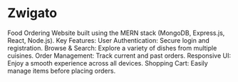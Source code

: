 # Zwigato
Food Ordering Website built using the MERN stack (MongoDB, Express.js, React, Node.js).
Key Features:
User Authentication: Secure login and registration.
Browse & Search: Explore a variety of dishes from multiple cuisines.
Order Management: Track current and past orders.
Responsive UI: Enjoy a smooth experience across all devices.
Shopping Cart: Easily manage items before placing orders.
